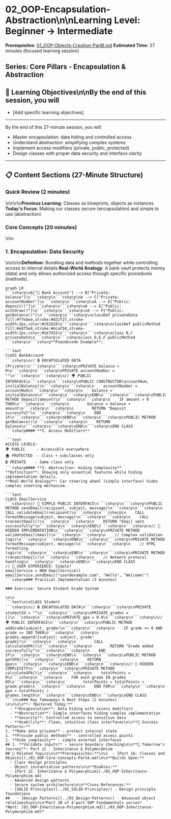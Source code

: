 # 02_OOP-Encapsulation-Abstraction\n\n**Learning Level**: Beginner → Intermediate

**Prerequisites**: [01_OOP-Objects-Creation-PartB.md](01_OOP-Objects-Creation-PartB.md)
**Estimated Time**: 27 minutes (focused learning session)

## **Series**: Core Pillars - Encapsulation & Abstraction

## 🎯 Learning Objectives\n\nBy the end of this session, you will

- [Add specific learning objectives]

---
By the end of this 27-minute session, you will:

- Master encapsulation: data hiding and controlled access
- Understand abstraction: simplifying complex systems
- Implement access modifiers (private, public, protected)
- Design classes with proper data security and interface clarity

---

## 📋 Content Sections (27-Minute Structure)

### Quick Review (2 minutes)

\n\n\n\n**Previous Learning**: Classes as blueprints, objects as instances
**Today's Focus**: Making our classes secure (encapsulation) and simple to use (abstraction)

### Core Concepts (20 minutes)

\n\n

### **1. Encapsulation: Data Security**

\n\n\n\n**Definition**: Bundling data and methods together while controlling access to internal details
**Real-World Analogy**: A bank vault protects money (data) and only allows authorized access through specific procedures (methods).

```mermaid
graph LR
```csharp\nA["🏦 Bank Account"] --> B["Private: balance"]\n```csharp\n```csharp\nA --> C["Private: accountNumber"]\n```csharp\n```csharp\nA --> D["Public: deposit()"]\n```csharp\n```csharp\nA --> E["Public: withdraw()"]\n```csharp\n```csharp\nA --> F["Public: getBalance()"]\n```csharp\n```csharp\nclassDef privateData fill:#ffebee,stroke:#d32f2f,stroke-width:2px,color:#c62828\n```csharp\n```csharp\nclassDef publicMethod fill:#e8f5e8,stroke:#4caf50,stroke-width:2px,color:#2e7d32\n```csharp\n```csharp\nclass B,C privateData\n```csharp\n```csharpclass D,E,F publicMethod
```csharp\n```csharp**Pseudocode Example**:

```text
CLASS BankAccount
```csharp\n// 🔒 ENCAPSULATED DATA (Private)\n```csharp\n```csharp\nPRIVATE balance = 0\n```csharp\n```csharp\nPRIVATE accountNumber = ""\n```csharp\n```csharp\n// 🌍 PUBLIC INTERFACE\n```csharp\n```csharp\nPUBLIC CONSTRUCTOR(accountNum, initialBalance)\n```csharp\n```csharp\n    accountNumber = accountNum\n```csharp\n```csharp\n    balance = initialBalance\n```csharp\n```csharp\nEND\n```csharp\n```csharp\nPUBLIC METHOD deposit(amount)\n```csharp\n```csharp\n    IF amount > 0 THEN\n```csharp\n```csharp\n        balance = balance + amount\n```csharp\n```csharp\n        RETURN "Deposit successful"\n```csharp\n```csharp\n    END IF\n```csharp\n```csharp\nEND\n```csharp\n```csharp\nPUBLIC METHOD getBalance()\n```csharp\n```csharp\n    RETURN balance\n```csharp\n```csharp\nEND\n```csharp\nEND CLASS
```csharp#### **2. Access Modifiers**

```text
ACCESS LEVELS:
🌍 PUBLIC     - Accessible everywhere
🏠 PROTECTED  - Class + subclasses only
🔒 PRIVATE    - Same class only
```csharp#### **3. Abstraction: Hiding Complexity**
**Definition**: Showing only essential features while hiding implementation details.
**Real-World Analogy**: Car steering wheel (simple interface) hides complex steering mechanism.

```text
CLASS EmailService
```csharp\n// 🎯 SIMPLE PUBLIC INTERFACE\n```csharp\n```csharp\nPUBLIC METHOD sendEmail(recipient, subject, message)\n```csharp\n```csharp\n    CALL validateEmail(recipient)\n```csharp\n```csharp\n    CALL formatMessage(subject, message)\n```csharp\n```csharp\n    CALL transmitEmail()\n```csharp\n```csharp\n    RETURN "Email sent successfully"\n```csharp\n```csharp\nEND\n```csharp\n```csharp\n// 🔧 HIDDEN IMPLEMENTATION\n```csharp\n```csharp\nPRIVATE METHOD validateEmail(email)\n```csharp\n```csharp\n    // Complex validation logic\n```csharp\n```csharp\nEND\n```csharp\n```csharp\nPRIVATE METHOD formatMessage(subject, message)\n```csharp\n```csharp\n    // HTML formatting logic\n```csharp\n```csharp\nEND\n```csharp\n```csharp\nPRIVATE METHOD transmitEmail()\n```csharp\n```csharp\n    // Network protocol handling\n```csharp\n```csharp\nEND\n```csharp\nEND CLASS
// 🎯 USER EXPERIENCE: Simple!
emailService = NEW EmailService()
emailService.sendEmail("user@example.com", "Hello", "Welcome!")
```csharp### Practical Implementation (3 minutes)

### Exercise: Secure Student Grade System

\n\n
```text\n\nCLASS Student
```csharp\n// 🔒 ENCAPSULATED DATA\n```csharp\n```csharp\nPRIVATE studentId = ""\n```csharp\n```csharp\nPRIVATE grades = []\n```csharp\n```csharp\nPRIVATE gpa = 0.0\n```csharp\n```csharp\n// 🌍 PUBLIC INTERFACE\n```csharp\n```csharp\nPUBLIC METHOD addGrade(subject, grade)\n```csharp\n```csharp\n    IF grade >= 0 AND grade <= 100 THEN\n```csharp\n```csharp\n        grades.append({subject: subject, grade: grade})\n```csharp\n```csharp\n        CALL calculateGPA()\n```csharp\n```csharp\n        RETURN "Grade added successfully"\n```csharp\n```csharp\n    END IF\n```csharp\n```csharp\nEND\n```csharp\n```csharp\nPUBLIC METHOD getGPA()\n```csharp\n```csharp\n    RETURN gpa\n```csharp\n```csharp\nEND\n```csharp\n```csharp\n// 🔧 HIDDEN COMPLEXITY\n```csharp\n```csharp\nPRIVATE METHOD calculateGPA()\n```csharp\n```csharp\n    totalPoints = 0\n```csharp\n```csharp\n    FOR each grade IN grades DO\n```csharp\n```csharp\n        totalPoints = totalPoints + grade.grade\n```csharp\n```csharp\n    END FOR\n```csharp\n```csharp\n    gpa = totalPoints / grades.length\n```csharp\n```csharp\nEND\n```csharp\nEND CLASS
```\n\n### Key Takeaways & Next Steps (2 minutes)
\n\n\n\n**✅ Mastered Today:**
  - **Encapsulation**: Data hiding with access modifiers
  - **Abstraction**: Simple interfaces hiding complex implementation
  - **Security**: Controlled access to sensitive data
  - **Usability**: Clean, intuitive class interfaces\n\n**🎯 Success Patterns:**
1. **Make data private** - protect internal state
1. **Provide public methods** - controlled access points
1. **Hide complexity** - simple external interfaces
## 1. **Validate inputs** - secure boundary checking\n\n**🚀 Tomorrow's Journey**: Part 1C - Inheritance & Polymorphism
## 🔗 Related Topics\n\n**Prerequisites:**\n\n  - [Part 1A: Classes and Objects](./01_OOP-Core-Concepts-PartA.md)\n\n**Builds Upon:**
  - Class design principles
  - Object instantiation patterns\n\n**Enables:**
  - [Part 1C: Inheritance & Polymorphism](./03_OOP-Inheritance-Polymorphism.md)
  - Advanced design patterns
  - Secure system architecture\n\n**Cross-References:**
  - [SOLID Principles](../02_SOLID-Principles/) - Design principle foundations
##   - [Design Patterns](../03_Design-Patterns/) - Advanced object relationships\n\n*Part 1B of 4-part OOP Fundamentals series*
*Next: [03_OOP-Inheritance-Polymorphism.md](./03_OOP-Inheritance-Polymorphism.md)*
